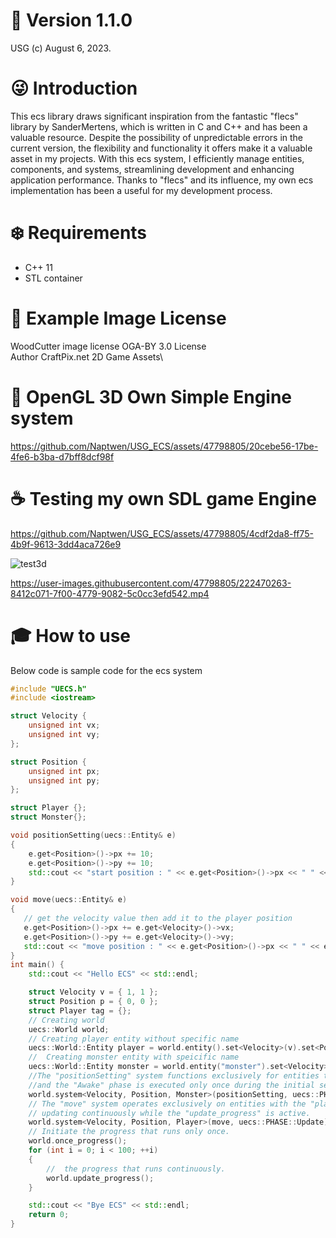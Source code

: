 #  :pushpin: Version 1.1.0
USG (c) August 6, 2023.

# :stuck_out_tongue_winking_eye: Introduction
This ecs library draws significant inspiration from the fantastic "flecs" library by SanderMertens, 
which is written in C and C++ and has been a valuable resource. 
Despite the possibility of unpredictable errors in the current version, 
the flexibility and functionality it offers make it a valuable asset in my projects. 
With this ecs system, I efficiently manage entities, components, and systems, streamlining development and enhancing application performance. 
Thanks to "flecs" and its influence, my own ecs implementation has been a useful for my development process.


# :snowflake: Requirements
* C++ 11
* STL container

# :tulip: Example Image License
WoodCutter image license OGA-BY 3.0 License\
Author CraftPix.net 2D Game Assets\

# :shell: OpenGL 3D Own Simple Engine system
https://github.com/Naptwen/USG_ECS/assets/47798805/20cebe56-17be-4fe6-b3ba-d7bff8dcf98f

# :coffee: Testing my own SDL game Engine
https://github.com/Naptwen/USG_ECS/assets/47798805/4cdf2da8-ff75-4b9f-9613-3dd4aca726e9

![test3d](https://user-images.githubusercontent.com/47798805/235448616-0d4eb17e-be0f-4c45-bd6e-821e6709f8e4.gif)

https://user-images.githubusercontent.com/47798805/222470263-8412c071-7f00-4779-9082-5c0cc3efd542.mp4

# :mortar_board: How to use
Below code is sample code for the ecs system

```cpp
#include "UECS.h"
#include <iostream>

struct Velocity {
    unsigned int vx;
    unsigned int vy;
};

struct Position {
    unsigned int px;
    unsigned int py;
};

struct Player {};
struct Monster{};

void positionSetting(uecs::Entity& e)
{
    e.get<Position>()->px += 10;
    e.get<Position>()->py += 10;
    std::cout << "start position : " << e.get<Position>()->px << " " << e.get<Position>()->py << std::endl;
}

void move(uecs::Entity& e)
{
   // get the velocity value then add it to the player position
   e.get<Position>()->px += e.get<Velocity>()->vx;
   e.get<Position>()->py += e.get<Velocity>()->vy;
   std::cout << "move position : " << e.get<Position>()->px << " " << e.get<Position>()->py << std::endl;
}
int main() {
    std::cout << "Hello ECS" << std::endl;

    struct Velocity v = { 1, 1 };
    struct Position p = { 0, 0 };
    struct Player tag = {};
    // Creating world
    uecs::World world;
    // Creating player entity without specific name
    uecs::World::Entity player = world.entity().set<Velocity>(v).set<Position>(p).set<Player>(tag);
    //  Creating monster entity with speicific name
    uecs::World::Entity monster = world.entity("monster").set<Velocity>(v).set<Position>(p).set<Monster>({});
    //The "positionSetting" system functions exclusively for entities that have the "monster" struct, 
    //and the "Awake" phase is executed only once during the initial setup.
    world.system<Velocity, Position, Monster>(positionSetting, uecs::PHASE::Awake); 
    // The "move" system operates exclusively on entities with the "player" struct, 
    // updating continuously while the "update_progress" is active.
    world.system<Velocity, Position, Player>(move, uecs::PHASE::Update);
    // Initiate the progress that runs only once.
    world.once_progress();
    for (int i = 0; i < 100; ++i)
    {
        //  the progress that runs continuously.
        world.update_progress();
    }

    std::cout << "Bye ECS" << std::endl;
    return 0;
}

```
